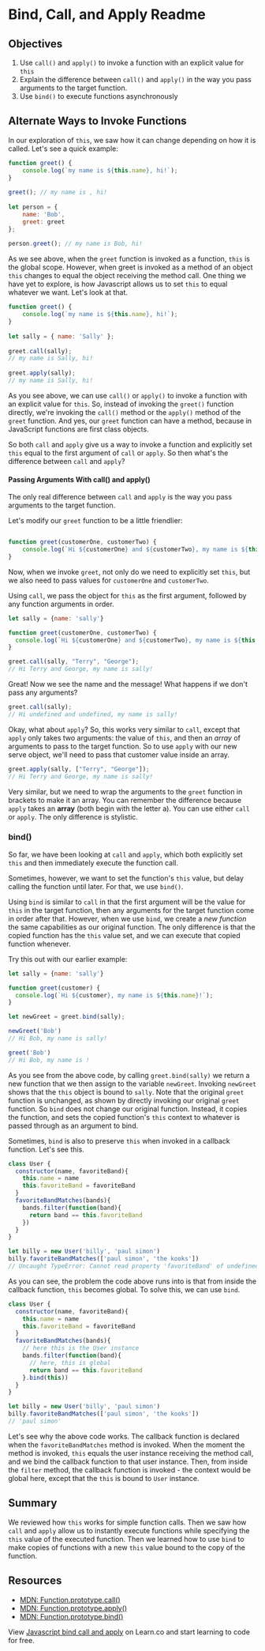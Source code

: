 # Bind, Call, and Apply Readme

## Objectives
1. Use `call()` and `apply()` to invoke a function with an explicit value for `this`
2. Explain the difference between `call()` and `apply()` in the way you pass arguments to the target function.
3. Use `bind()` to execute functions asynchronously

## Alternate Ways to Invoke Functions
In our exploration of `this`, we saw how it can change depending on how it is called.  Let's see a quick example:

```js
function greet() {
    console.log(`my name is ${this.name}, hi!`);
}
 
greet(); // my name is , hi!
 
let person = {
    name: 'Bob',
    greet: greet
};
 
person.greet(); // my name is Bob, hi!
```

As we see above, when the `greet` function is invoked as a function, `this` is the global scope.  However, when greet is invoked as a method of an object `this` changes to equal the object receiving the method call.  One thing we have yet to explore, is how Javascript allows us to set `this` to equal whatever we want.  Let's look at that.

```js
function greet() {
    console.log(`my name is ${this.name}, hi!`);
}
 
let sally = { name: 'Sally' };
 
greet.call(sally);
// my name is Sally, hi!
 
greet.apply(sally);
// my name is Sally, hi!
```

As you see above, we can use `call()` or `apply()` to invoke a function with an explicit value for `this`.  So, instead of invoking the `greet()` function directly, we're invoking the `call()` method or the `apply()` method of the `greet` function.  And yes, our `greet` function can have a method, because in JavaScript functions are first class objects.   

So both `call` and `apply` give us a way to invoke a function and explicitly set `this` equal to the first argument of `call` or `apply`.  So then what's the difference between `call` and `apply`?

#### Passing Arguments With call() and apply()

The only real difference between `call` and `apply` is the way you pass arguments to the target function.

Let's modify our `greet` function to be a little friendlier:
```js

function greet(customerOne, customerTwo) {
    console.log(`Hi ${customerOne} and ${customerTwo}, my name is ${this.name}!`);
}
```

Now, when we invoke `greet`, not only do we need to explicitly set `this`, but we also need to pass values for `customerOne` and `customerTwo`.

Using `call`, we pass the object for `this` as the first argument, followed by any function arguments in order.

```js
let sally = {name: 'sally'}

function greet(customerOne, customerTwo) {
  console.log(`Hi ${customerOne} and ${customerTwo}, my name is ${this.name}!`);
}

greet.call(sally, "Terry", "George");
// Hi Terry and George, my name is sally!
```

Great! Now we see the name and the message! What happens if we don't pass any arguments?

```js
greet.call(sally);
// Hi undefined and undefined, my name is sally!
```

Okay, what about `apply`? So, this works very similar to `call`, except that `apply` only takes two arguments: the value of `this`, and then an *array* of arguments to pass to the target function. So to use `apply` with our new serve object, we'll need to pass that customer value inside an array.

```js
greet.apply(sally, ["Terry", "George"]);
// Hi Terry and George, my name is sally!
```

Very similar, but we need to wrap the arguments to the `greet` function in brackets to make it an array.  You can remember the difference because `apply` takes an **array** (both begin with the letter a).  You can use either `call` or `apply`.  The only difference is stylistic.

### bind()

So far, we have been looking at `call` and `apply`, which both explicitly set `this` and then immediately execute the function call.

Sometimes, however, we want to set the function's `this` value, but delay calling the function until later. For that, we use `bind()`.

Using `bind` is similar to `call` in that the first argument will be the value for `this` in the target function, then any arguments for the target function come in order after that.  However, when we use `bind`, we create a *new function* the same capabilities as our original function.  The only difference is that the copied function has the `this` value set, and we can execute that copied function whenever.

Try this out with our earlier example:

```js
let sally = {name: 'sally'}

function greet(customer) {
  console.log(`Hi ${customer}, my name is ${this.name}!`);
}

let newGreet = greet.bind(sally);

newGreet('Bob')
// Hi Bob, my name is sally!

greet('Bob')
// Hi Bob, my name is !
```

As you see from the above code, by calling `greet.bind(sally)` we return a new function that we then assign to the variable `newGreet`.  Invoking `newGreet` shows that the `this` object is bound to `sally`.  Note that the original `greet` function is unchanged, as shown by directly invoking our original `greet` function.  So `bind` does not change our original function.  Instead, it copies the function, and sets the copied function's `this` context to whatever is passed through as an argument to bind.  

Sometimes, `bind` is also to preserve `this` when invoked in a callback function.  Let's see this.

```js
class User {
  constructor(name, favoriteBand){
    this.name = name
    this.favoriteBand = favoriteBand
  }
  favoriteBandMatches(bands){
    bands.filter(function(band){
      return band == this.favoriteBand
    })
  }
}

let billy = new User('billy', 'paul simon')
billy.favoriteBandMatches(['paul simon', 'the kooks'])
// Uncaught TypeError: Cannot read property 'favoriteBand' of undefined
```

As you can see, the problem the code above runs into is that from inside the callback function, `this` becomes global.  To solve this, we can use `bind`.   

```js
class User {
  constructor(name, favoriteBand){
    this.name = name
    this.favoriteBand = favoriteBand
  }
  favoriteBandMatches(bands){
    // here this is the User instance
    bands.filter(function(band){
      // here, this is global
      return band == this.favoriteBand
    }.bind(this))
  }
}

let billy = new User('billy', 'paul simon')
billy.favoriteBandMatches(['paul simon', 'the kooks'])
// 'paul simon'
```

Let's see why the above code works.  The callback function is declared when the `favoriteBandMatches` method is invoked.  When the moment the method is invoked, `this` equals the user instance receiving the method call, and we bind the callback function to that user instance.  Then, from inside the `filter` method, the callback function is invoked - the context would be global here, except that the `this` is bound to `User` instance.

## Summary

We reviewed how `this` works for simple function calls. Then we saw how `call` and `apply` allow us to instantly execute functions while specifying the `this` value of the executed function.  Then we learned how to use `bind` to make copies of functions with a new `this` value bound to the copy of the function.

## Resources

- [MDN: Function.prototype.call()](https://developer.mozilla.org/en-US/docs/Web/JavaScript/Reference/Global_Objects/Function/call)
- [MDN: Function.prototype.apply()](https://developer.mozilla.org/en-US/docs/Web/JavaScript/Reference/Global_Objects/Function/apply)
- [MDN: Function.prototype.bind()](https://developer.mozilla.org/en-US/docs/Web/JavaScript/Reference/Global_Objects/Function/bind)

<p class='util--hide'>View <a href='https://learn.co/lessons/js-object-oriented-bind-call-apply-readme'>Javascript bind call and apply</a> on Learn.co and start learning to code for free.</p>
